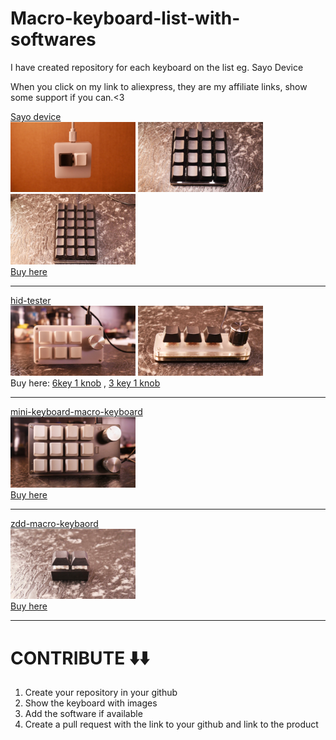 # Macro-keyboard-list-with-softwares

I have created repository for each keyboard on the list eg. Sayo Device

When you click on my link to aliexpress, they are my affiliate links, show some support if you can.<3

[Sayo device](https://github.com/macrozzz/Sayo-Device-Macro-keyboard) <br>
<img src="images/sayo.jpg" width="200px">
 <img src="images/sayo 16 k.jpg" width="200px">
<img src="images/sayo 24k.jpg" width="200px"><br>
<a href="https://s.click.aliexpress.com/e/_DF0kb7F" target="_blank">Buy here</a>

 <hr>

[hid-tester](https://github.com/macrozzz/hid-tester-macro-keyboard)  <br>
<img src="images/hid-tester.jpeg" width="200px">
<img src="images/hid tester 3k1k.jpg" width="200px"><br>
Buy here: [6key 1 knob](https://s.click.aliexpress.com/e/_ooyx4xn) , [3 key 1 knob](https://s.click.aliexpress.com/e/_onOjEKV)
 <hr>

[mini-keyboard-macro-keyboard](https://github.com/macrozzz/mini-keyboard-macro-keyboard)  <br>
<img src="images/mini-keyboard.jpg" width="200px"><br>
[Buy here](https://s.click.aliexpress.com/e/_ol27cgv)
 <hr>

[zdd-macro-keybaord](https://github.com/macrozzz/zdd-macro-keyboard)  <br>
<img src="images/zdd.jpeg" width="200px"><br>
[Buy here](https://s.click.aliexpress.com/e/_olAbSJn)
 <hr>



# CONTRIBUTE ⬇️⬇️

1. Create your repository in your github
2. Show the keyboard with images
3. Add the software if available
4. Create a pull request with the link to your github and link to the product
